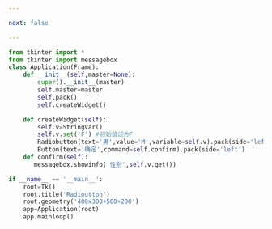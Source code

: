 ```yaml
---

next: false

---
```




<BlogInfo id="421" title="13.Radiobutton单选按钮" author="白日梦想猿" pv=0 read_times=0 pre_cost_time="0分36秒" category="GUI编程" tag_list="['GUI编程']" create_time="2020.06.26 15:50:53" update_time="2020.06.26 16:05:37" />

```python
from tkinter import *
from tkinter import messagebox
class Application(Frame):
    def __init__(self,master=None):
        super().__init__(master)
        self.master=master
        self.pack()
        self.createWidget()

    def createWidget(self):
        self.v=StringVar()
        self.v.set('F') #初始值设为F
        Radiobutton(text='男',value='M',variable=self.v).pack(side='left');Radiobutton(text='女',value='F',variable=self.v).pack(side='left')
        Button(text='确定',command=self.confirm).pack(side='left')
    def confirm(self):
       messagebox.showinfo('性别',self.v.get())

if __name__ == '__main__':
    root=Tk()
    root.title('Radioutton')
    root.geometry('400x300+500+200')
    app=Application(root)
    app.mainloop()
```



<ActionBox />
